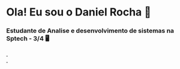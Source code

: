 <h1>Ola! Eu sou o Daniel Rocha 👋
</h1>

<h3>Estudante de Analise e desenvolvimento de sistemas na Sptech - 3/4 🖥️
</h3>



<a href="https://www.instagram.com/daniel_r0cha19/">
        <img src="https://img.shields.io/badge/Instagram-E4405F?style=for-the-badge&logo=instagram&logoColor=white" alt="">
</a>

 <a href="https://www.linkedin.com/in/daniel-rocha-dos-santos-0239a8224">
        <img src="https://img.shields.io/badge/LinkedIn-0077B5?style=for-the-badge&logo=linkedin&logoColor=white" alt="">
    </a>

 <div>
    <a href="">
        <img src="https://github-readme-stats.vercel.app/api?username=Danielr194&show_icons=true&theme=dark" alt="" data-canonical-src="https://github-readme-stats.vercel.app/api?username=Danielr194&show_icons=true&theme=dark">
        <img src="https://github-readme-stats.vercel.app/api/top-langs/?username=Danielr194&hide__progress=true_icons=true&theme=dark" alt="" data-canonical-src="https://github-readme-stats.vercel.app/api/top-langs/?username=Danielr194&hide__progress=true_icons=true&theme=dark">
    </a>

   <h2 style="border-bottom: 3px solid #0000;"></h2>
</div>

<img src="https://img.shields.io/badge/HTML5-E34F26?style=for-the-badge&logo=html5&logoColor=white" alt=""> <img src="https://img.shields.io/badge/CSS3-1572B6?style=for-the-badge&logo=css3&logoColor=white" alt=""> <img src="https://img.shields.io/badge/JavaScript-F7DF1E?style=for-the-badge&logo=javascript&logoColor=black" alt=""> <img src="https://img.shields.io/badge/Node.js-43853D?style=for-the-badge&logo=node.js&logoColor=white" alt=""> <img src="https://img.shields.io/badge/MySQL-00000F?style=for-the-badge&logo=mysql&logoColor=white" alt="">



